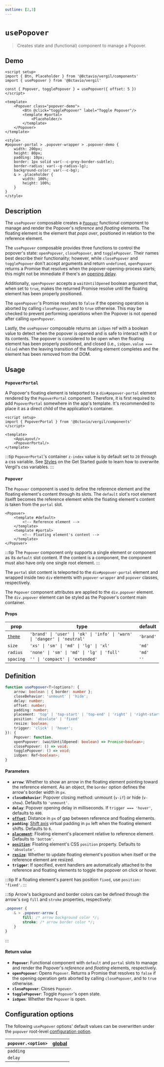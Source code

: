 ```yaml
---
outline: [2,3]
---
```


# `usePopover`

> Creates state and (functional) component to manage a Popover.

## Demo

<script setup>
import { Btn, Placeholder } from '@8ctavio/vergil/components'
import { usePopover } from '@8ctavio/vergil'

const { Popover, togglePopover } = usePopover({ offset: 5 })
</script>

<Demo>
	<Popover class="popover-demo">
		<Btn @click="togglePopover" label="Toggle Popover"/>
		<template #portal>
			<Placeholder/>
		</template>
	</Popover>
</Demo>

<style>
#popover-portal > .popover-wrapper > .popover-demo {
	width: 200px;
	height: 80px;
	padding: 10px;
	border: 1px solid var(--c-grey-border-subtle);
	border-radius: var(--g-radius-lg);
	background-color: var(--c-bg);
	& > .placeholder {
		width: 100%;
		height: 100%;
	}
}
</style>

```vue
<script setup>
import { Btn, Placeholder } from '@8ctavio/vergil/components'
import { usePopover } from '@8ctavio/vergil'

const { Popover, togglePopover } = usePopover({ offset: 5 })
</script>

<template>
	<Popover class="popover-demo">
		<Btn @click="togglePopover" label="Toggle Popover"/>
		<template #portal>
			<Placeholder/>
		</template>
	</Popover>
</template>

<style>
#popover-portal > .popover-wrapper > .popover-demo {
	width: 200px;
	height: 80px;
	padding: 10px;
	border: 1px solid var(--c-grey-border-subtle);
	border-radius: var(--g-radius-lg);
	background-color: var(--c-bg);
	& > .placeholder {
		width: 100%;
		height: 100%;
	}
}
</style>
```

## Description

The `usePopover` composable creates a [`Popover`](#popover) functional component to manage and render the Popover's *reference* and *floating* elements. The floating element is the element that *pops over*, positioned in relation to the reference element. 

The `usePopover` composable provides three functions to control the popover's state: `openPopover`, `closePopover`, and `togglePopover`. Their names best describe their functionality; however, while `closePopover` and `togglePopover` don't accept arguments and return `undefined`, `openPopover` returns a Promise that resolves when the popover-opening-process starts; this might not be immediate if there's an [opening delay](#parameters).

Additionally, `openPopover` accepts a `waitUntilOpened` boolean argument that, when set to `true`, makes the returned Promise resolve until the floating element has been properly positioned.

The `openPopover`'s Promise resolves to `false` if the opening operation is aborted by calling `closePopover`, and to `true` otherwise. This may be checked to prevent performing operations when the Popover is not opened after calling `openPopover`.

Lastly, the `usePopover` composable returns an `isOpen` ref with a boolean value to detect when the popover is opened and is safe to interact with it or its contents. The popover is considered to be open when the floating element has been properly positioned, and closed (i.e., `isOpen.value === false`) when the leaving transition of the floating element completes and the element has been removed from the DOM.

## Usage

### `PopoverPortal`

A Popover's floating element is teleported to a `div#popover-portal` element rendered by the `PopoverPortal` component. Therefore, it is first required to add `PopoverPortal` somewhere in the app's template. It's recommended to place it as a direct child of the application's container.

```vue
<script setup>
import { PopoverPortal } from '@8ctavio/vergil/components'
</script>

<template>
    <AppLayout/>
    <PopoverPortal/>
</template>
```
:::tip
`PopoverPortal`'s container `z-index` value is by default set to `20` through a css variable. See [Styles](/get-started.md#styles) on the Get Started guide to learn how to overwrite Vergil's css variables.
:::

### `Popover`

The `Popover` component is used to define the reference element and the floating element's content through its slots. The `default` slot's root element itselft becomes the reference element while the floating element's content is taken from the `portal` slot.

```vue-html
<Popover>
	<template #default>
		<!-- Reference element -->
	</template>
	<template #portal>
		<!-- Floating element's content -->
	</template>
</Popover>
```

:::tip
The `Popover` component only supports a single element or component as its `default` slot content. If the content is a component, the component must also have only one single root element.
:::

The `portal` slot content is teleported to the `div#popover-portal` element and wrapped inside two `div` elements with `popover-wrapper` and `popover` classes, respectively.

<Demo>
	<Anatomy tag="div" id="popover-portal">
		<Anatomy tag="div" classes="popover-wrapper">
			<Anatomy tag="div" classes="popover">
				<Anatomy tag='slot name="portal"'/>
				<Anatomy tag="svg" classes="popover-arrow">
					<Anatomy tag="polygon"/>
					<Anatomy tag="polyline"/>
				</Anatomy>
			</Anatomy>
		</Anatomy>
	</Anatomy>
</Demo>

The `Popover` component attributes are applied to the `div.popover` element. The `div.popover` element can be styled as the Popover's content main container.

#### Props

| prop | type | default |
| ---- | ---- | ------- |
| [`theme`](/theme#the-theme-prop) | `'brand' \| 'user' \| 'ok' \| 'info' \| 'warn' \| 'danger' \| 'neutral'` | `'brand'` |
| `size` | `'xs' \| 'sm' \| 'md' \| 'lg' \| 'xl'` | `'md'` |
| `radius` | `'none' \| 'sm' \| 'md' \| 'lg' \| 'full'` | `'md'` |
| `spacing` | `'' \| 'compact' \| 'extended'` | `''` |

## Definition

```ts
function usePopover<T>(options?: {
	arrow: boolean | { border: number };
	closeBehavior: 'unmount' | 'hide';
	delay: number;
	offset: number;
	padding: number;
	placement: 'top' | 'top-start' | 'top-end' | 'right' | 'right-start' | 'right-end' | 'bottom' | 'bottom-start' | 'bottom-end' | 'left' | 'left-start' | 'left-end';
	position: 'absolute' | 'fixed'
	resize: boolean;
	trigger: 'click' | 'hover';
}): {
	Popover: function,
	openPopover: (waitUntilOpened: boolean) => Promise<boolean>;
	closePopover: () => void;
	togglePopover: () => void;
	isOpen: Ref<boolean>;
}
```

#### Parameters

- **`arrow`**: Whether to show an arrow in the floating element pointing toward the reference element. As an object, the `border` option defines the arrow's border width in `px`.
- **`closeBehavior`**: Popover closing method: unmount (`v-if`) or hide (`v-show`). Defaults to `'unmount'`.
- **`delay`**: Popover opening delay in milliseconds. If `trigger === 'hover'`, defaults to `400`.
- **[`offset`](https://floating-ui.com/docs/offset#options)**: Distance in `px` of gap between reference and floating elements.
- **`padding`**: [Shift axis](https://floating-ui.com/docs/shift#mainaxis) virtual padding in `px`  left when the floating element shifts. Defaults to `6`.
- **[`placement`](https://floating-ui.com/docs/computePosition#placement)**: Floating element's placement relative to reference element. Defaults to `'bottom'`.
- **[`position`](https://floating-ui.com/docs/computeposition#strategy)**: Floating element's CSS `position` property. Defaults to `'absolute'`.
- **[`resize`](https://floating-ui.com/docs/autoupdate#elementresize)**: Whether to update floating element's position when itself or the reference element are resized.
- **`trigger`**: If specified, event handlers are automatically attached to the reference and floating elements to toggle the popover on click or hover.

:::tip
If a floating element's parent has position `fixed`, use `position: 'fixed'`.
:::

:::tip
Arrow's background and border colors can be defined through the arrow's svg `fill` and `stroke` properties, respectively:

```css
.popover {
	& > .popover-arrow {
		fill: /* arrow background color */;
		stroke: /* arrow border color */;
	}
}
```
:::

#### Return value

- **`Popover`**: Functional component with `default` and `portal` slots to manage and render the Popover's *reference* and *floating* elements, respectively.
- **`openPopover`**: Opens `Popover`. Returns a Promise that resolves to `false` if the opening operation gets aborted by calling `closePopover`, and to `true` otherwise.
- **`closePopover`**: Closes `Popover`.
- **`togglePopover`**: Toggle `Popover`'s open state.
- **`isOpen`**: Whether the `Popover` is open.

## Configuration options

The following `usePopover` options' default values can be overwritten under the `popover` root-level [configuration option](/configuration).

| `popover.<option>` | [global](/configuration#global-configuration) |
| -------------- | :---: |
| `padding` | |
| `delay` | |